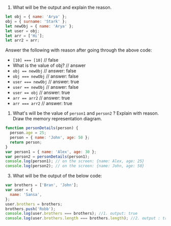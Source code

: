 1. What will be the output and explain the reason.

```js
let obj = { name: 'Arya' };
obj = { surname: 'Stark' };
let newObj = { name: 'Arya' };
let user = obj;
let arr = ['Hi'];
let arr2 = arr;
```

Answer the following with reason after going through the above code:

- `[10] === [10]` // false
- What is the value of obj? // answer
- `obj == newObj` // answer: false
- `obj === newObj` // answer: false
- `user === newObj` // answer: true
- `user == newObj` // answer: false
- `user == obj` // answer: true
- `arr == arr2` // answer: true
- `arr === arr2` // answer: true

1. What's will be the value of `person1` and `person2` ? Explain with reason. Draw the memory representation diagram.

<!-- To add this image here use ![name](./hello.jpg) -->

```js
function personDetails(person) {
  person.age = 25;
  person = { name: 'John', age: 50 };
  return person;
}
var person1 = { name: 'Alex', age: 30 };
var person2 = personDetails(person1);
console.log(person1); // on the screen: {name: Alex, age: 25}
console.log(person2); // on the screen: {name: John, age: 50}
```

3. What will be the output of the below code:

```js
var brothers = ['Bran', 'John'];
var user = {
  name: 'Sansa',
};
user.brothers = brothers;
brothers.push('Robb');
console.log(user.brothers === brothers); //1. output: true
console.log(user.brothers.length === brothers.length); //2. output : true (3 === 3)
```
